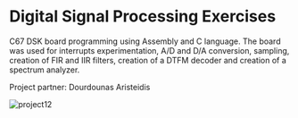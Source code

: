 # Digital Signal Processing Exercises

C67 DSK board programming using Assembly and C language. The board was used for interrupts experimentation, A/D and D/A conversion, sampling, creation of FIR and IIR filters, creation of a DTFM decoder and creation of a spectrum analyzer.

Project partner: Dourdounas Aristeidis

![project12](https://user-images.githubusercontent.com/49875599/147372013-8c8bf620-c64d-4553-b05e-78def8fdcc79.jpg)
